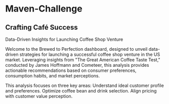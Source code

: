 # Maven-Challenge

## Crafting Café Success

Data-Driven Insights for Launching Coffee Shop Venture

Welcome to the Brewed to Perfection dashboard, designed to unveil data-driven strategies for launching a successful coffee shop venture in the US market. Leveraging insights from "The Great American Coffee Taste Test," conducted by James Hoffmann and Cometeer, this analysis provides actionable recommendations based on consumer preferences, consumption habits, and market perceptions.

This analysis focuses on three key areas:
Understand ideal customer profile and preferences.
Optimize coffee bean and drink selection.
Align pricing with customer value perception.
